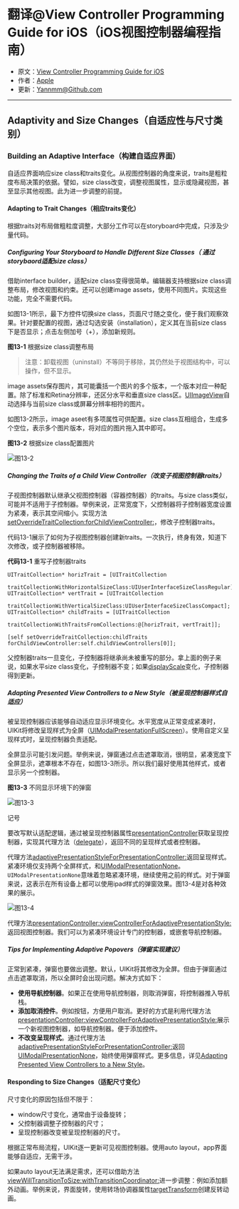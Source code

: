 # 翻译@View Controller Programming Guide for iOS（iOS视图控制器编程指南）

- 原文：[View Controller Programming Guide for iOS](https://developer.apple.com/library/content/featuredarticles/ViewControllerPGforiPhoneOS/index.html#//apple_ref/doc/uid/TP40007457-CH2-SW1)
- 作者：[Apple](https://developer.apple.com/library/content/navigation/)
- 更新：[Yannmm@Github.com](https://github.com/Yannmm/Auto-Layout-Guide-Chinese-Translation)

---


## Adaptivity and Size Changes（自适应性与尺寸类别）

### Building an Adaptive Interface（构建自适应界面）

自适应界面响应size class和traits变化。从视图控制器的角度来说，traits是粗粒度布局决策的依据。譬如，size class改变，调整视图属性，显示或隐藏视图，甚至显示其他视图。此为进一步调整的前提。

#### Adapting to Trait Changes（相应traits变化）

根据traits对布局做粗粒度调整，大部分工作可以在storyboard中完成，只涉及少量代码。

##### Configuring Your Storyboard to Handle Different Size Classes（ 通过storybaord适配size class）

借助interface builder，适配size class变得很简单。编辑器支持根据size class调整布局，修改视图和约束。还可以创建image assets，使用不同图片。实现这些功能，完全不需要代码。

如图13-1所示，最下方控件切换size class，页面尺寸随之变化，便于我们观察效果。针对要配置的视图，通过勾选安装（installation），定义其在当前size class下是否显示；点击左侧加号（+），添加新规则。

**图13-1** 根据size class调整布局

>注意：卸载视图（uninstall）不等同于移除，其仍然处于视图结构中，可以操作，但不显示。

image assets保存图片，其可能囊括一个图片的多个版本，一个版本对应一种配置。除了标准和Retina分辨率，还区分水平和垂直size class区。[UIImageView](https://developer.apple.com/documentation/uikit/uiimageview)自动选择与当前size  class或屏幕分辨率相符的图片。

如图13-2所示，image aseet有多项属性可供配置。size class互相组合，生成多个空位，表示多个图片版本，将对应的图片拖入其中即可。

**图13-2** 根据size class配置图片

![图13-2]()

##### Changing the Traits of a Child View Controller（改变子视图控制器traits）

子视图控制器默认继承父视图控制器（容器控制器）的traits。与size class类似，可能并不适用于子控制器。举例来说，正常宽度下，父控制器将子控制器宽度设置为紧凑，表示其空间缩小。实现方法[setOverrideTraitCollection:forChildViewController:](https://developer.apple.com/documentation/uikit/uiviewcontroller/1621406-setoverridetraitcollection)，修改子控制器traits。


代码13-1展示了如何为子视图控制器创建新traits。一次执行，终身有效，知道下次修改，或子控制器被移除。

**代码13-1** 重写子控制器traits

```
UITraitCollection* horizTrait = [UITraitCollection
                 traitCollectionWithHorizontalSizeClass:UIUserInterfaceSizeClassRegular];
UITraitCollection* vertTrait = [UITraitCollection
                 traitCollectionWithVerticalSizeClass:UIUserInterfaceSizeClassCompact];
UITraitCollection* childTraits = [UITraitCollection
                 traitCollectionWithTraitsFromCollections:@[horizTrait, vertTrait]];
 
[self setOverrideTraitCollection:childTraits forChildViewController:self.childViewControllers[0]];
```

父控制器traits一旦变化，子控制器将继承尚未被重写的部分。拿上面的例子来说，如果水平size class变化，子控制器不变；如果[displayScale](https://developer.apple.com/documentation/uikit/uitraitcollection/1623519-displayscale)变化，子控制器得到更新。

##### Adapting Presented View Controllers to a New Style（被呈现控制器样式自适应）

被呈现控制器应该能够自动适应显示环境变化。水平宽度从正常变成紧凑时，UIKit将修改呈现样式为全屏（[UIModalPresentationFullScreen](https://developer.apple.com/documentation/uikit/uimodalpresentationstyle/1621361-fullscreen)）。使用自定义呈现样式时，呈现控制器负责适配。

全屏显示可能引发问题。举例来说，弹窗通过点击遮罩取消，很明显，紧凑宽度下全屏显示，遮罩根本不存在，如图13-3所示。所以我们最好使用其他样式，或者显示另一个控制器。

**图13-3** 不同显示环境下的弹窗

![图13-3]()

记号

要改写默认适配逻辑，通过被呈现控制器属性[presentationController](https://developer.apple.com/documentation/uikit/uiviewcontroller/1621426-presentationcontroller)获取呈现控制器，实现其代理方法（[delegate](https://developer.apple.com/documentation/uikit/uipresentationcontroller/1618329-delegate)），返回不同的呈现样式或者控制器。

代理方法[adaptivePresentationStyleForPresentationController:](https://developer.apple.com/documentation/uikit/uiadaptivepresentationcontrollerdelegate/1618343-adaptivepresentationstyleforpres)返回呈现样式。紧凑环境仅支持两个全屏样式，和[UIModalPresentationNone](https://developer.apple.com/documentation/uikit/uimodalpresentationstyle/uimodalpresentationnone)。`UIModalPresentationNone`意味着忽略紧凑环境，继续使用之前的样式。对于弹窗来说，这表示在所有设备上都可以使用ipad样式的弹窗效果。图13-4是对各种效果的展示。

![图13-4]()

代理方法[presentationController:viewControllerForAdaptivePresentationStyle:](https://developer.apple.com/documentation/uikit/uiadaptivepresentationcontrollerdelegate/1618326-presentationcontroller)返回视图控制器。我们可以为紧凑环境设计专门的控制器，或嵌套导航控制器。

##### Tips for Implementing Adaptive Popovers（弹窗实现建议）

正常到紧凑，弹窗也要做出调整。默认，UIKit将其修改为全屏。但由于弹窗通过点击遮罩取消，所以全屏时会出现问题。解决方式如下：

- **使用导航控制器**。如果正在使用导航控制器，则取消弹窗，将控制器推入导航栈。
- **添加取消控件**。例如按钮，方便用户取消。更好的方式是利用代理方法[presentationController:viewControllerForAdaptivePresentationStyle:](https://developer.apple.com/documentation/uikit/uiadaptivepresentationcontrollerdelegate/1618326-presentationcontroller)展示一个新视图控制器，如导航控制器。便于添加控件。
- **不改变呈现样式**。通过代理方法[adaptivePresentationStyleForPresentationController:](https://developer.apple.com/documentation/uikit/uiadaptivepresentationcontrollerdelegate/1618343-adaptivepresentationstyle)返回[UIModalPresentationNone](https://developer.apple.com/documentation/uikit/uimodalpresentationstyle/1621386-none)，始终使用弹窗样式。更多信息，详见[Adapting Presented View Controllers to a New Style](https://developer.apple.com/library/content/featuredarticles/ViewControllerPGforiPhoneOS/BuildinganAdaptiveInterface.html#//apple_ref/doc/uid/TP40007457-CH32-SW6)。

#### Responding to Size Changes（适配尺寸变化）

尺寸变化的原因包括但不限于：

- window尺寸变化，通常由于设备旋转；
- 父控制器调整子控制器的尺寸；
- 呈现控制器改变被呈现控制器的尺寸。

根据正常布局流程，UIKit逐一更新可见视图控制器。使用auto layout，app界面能够自适应，无需干涉。

如果auto layout无法满足需求，还可以借助方法[viewWillTransitionToSize:withTransitionCoordinator:](https://developer.apple.com/documentation/uikit/uicontentcontainer/1621466-viewwilltransition)进一步调整：例如添加额外动画。举例来说，界面旋转，使用转场协调器属性[targetTransform](https://developer.apple.com/documentation/uikit/uiviewcontrollertransitioncoordinatorcontext/1619289-targettransform)创建反转动画。




